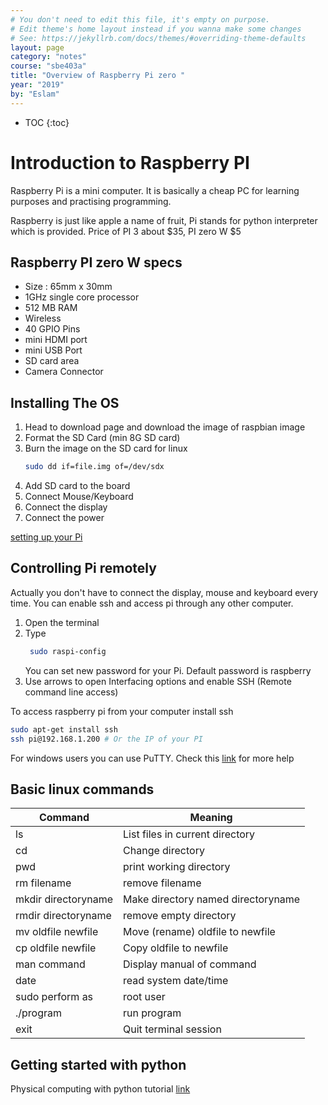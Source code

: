 ```yaml
---
# You don't need to edit this file, it's empty on purpose.
# Edit theme's home layout instead if you wanna make some changes
# See: https://jekyllrb.com/docs/themes/#overriding-theme-defaults
layout: page
category: "notes"
course: "sbe403a"
title: "Overview of Raspberry Pi zero "
year: "2019"
by: "Eslam"
---
```

* TOC
{:toc}

# Introduction to Raspberry PI

Raspberry Pi is a mini computer. It is basically a cheap PC for learning purposes and practising programming.

Raspberry is just like apple a name of fruit, Pi stands for python interpreter which is provided. 
Price  of PI 3 about $35, PI zero W $5

## Raspberry PI zero W specs

* Size : 65mm x 30mm 
* 1GHz single core processor
* 512 MB RAM
* Wireless
* 40 GPIO Pins
* mini HDMI port
* mini USB Port
* SD card area
* Camera Connector

## Installing The OS 

1. Head to download page and download the image of raspbian image 
2. Format the SD Card (min 8G SD card)
3. Burn the image on the SD card 
   for linux 
   ```bash
   sudo dd if=file.img of=/dev/sdx 
   ```
4. Add SD card to the board
5. Connect Mouse/Keyboard
6. Connect the display 
7. Connect the power 

[setting up your Pi](https://projects.raspberrypi.org/en/projects/raspberry-pi-setting-up)

## Controlling Pi remotely 
Actually you don't have to connect the display, mouse and keyboard every time. You can enable ssh and access pi through any other computer.

1. Open the terminal 
2. Type 
   ```bash
    sudo raspi-config
    ```
    You can set new password for your Pi. Default password is raspberry
3. Use arrows to open Interfacing options and enable SSH (Remote command line access)


To access raspberry pi from your computer install ssh

```bash
sudo apt-get install ssh 
ssh pi@192.168.1.200 # Or the IP of your PI
```

For windows users you can use PuTTY. Check this [link](https://learn.adafruit.com/adafruits-raspberry-pi-lesson-6-using-ssh/ssh-under-windows) for more help

## Basic linux commands

Command | Meaning
|---|---|
|ls| List files in current directory|
|cd |Change directory|
pwd |print working directory
rm filename |remove filename
mkdir directoryname |Make directory named directoryname
rmdir directoryname| remove empty directory
mv oldfile newfile | Move (rename) oldfile to newfile
cp oldfile newfile | Copy oldfile to newfile
man command | Display manual of command
date | read system date/time
sudo perform as|  root user
./program | run program
exit | Quit terminal session


## Getting started with python

Physical computing with python tutorial [link](https://projects.raspberrypi.org/en/projects/physical-computing)